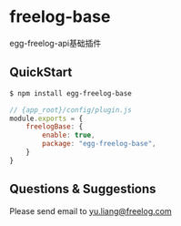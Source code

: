# freelog-base

egg-freelog-api基础插件

## QuickStart

```bash
$ npm install egg-freelog-base
```

```js
// {app_root}/config/plugin.js
module.exports = {
    freelogBase: {
        enable: true,
        package: "egg-freelog-base",
    }
}
```

## Questions & Suggestions

Please send email to yu.liang@freelog.com

